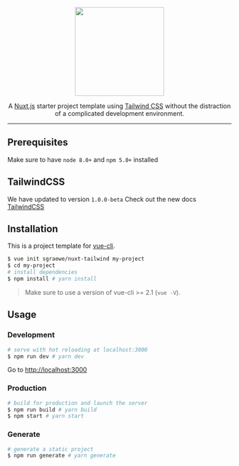<p align="center">
    <img width="200" src="https://raw.githubusercontent.com/sgraewe/nuxt-tailwind/master/_assets/img/nuxt-tailwind.png">
</p>

<p align="center">
    A <a href="https://github.com/nuxt/nuxt.js" target="_blank">Nuxt.js</a> starter project template using <a href="https://github.com/tailwindcss/tailwindcss" target="_blank">Tailwind CSS</a> without the distraction of a complicated development environment.
</p>

---

## Prerequisites

Make sure to have `node 8.0+` and `npm 5.0+` installed

## TailwindCSS

We have updated to version `1.0.0-beta`
Check out the new docs [TailwindCSS](https://next.tailwindcss.com/)

## Installation

This is a project template for [vue-cli](https://github.com/vuejs/vue-cli).

```bash
$ vue init sgraewe/nuxt-tailwind my-project
$ cd my-project
# install dependencies
$ npm install # yarn install
```

> Make sure to use a version of vue-cli >= 2.1 (`vue -V`).

## Usage

### Development

```bash
# serve with hot reloading at localhost:3000
$ npm run dev # yarn dev
```

Go to [http://localhost:3000](http://localhost:3000)

### Production

```bash
# build for production and launch the server
$ npm run build # yarn build
$ npm start # yarn start
```

### Generate

```bash
# generate a static project
$ npm run generate # yarn generate
```
